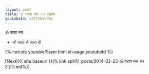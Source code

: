 ```yaml
---
layout: post
title: ॐ परया नमः ११ टाइम्स
youtubeId: sJFY2bVvPSs
---
```

 
 
 ॐ परया नमः  
 
 -  जो जल्द से जल्द हो 
 
  
 
  
 
 
 
 
 
 


{% include youtubePlayer.html id=page.youtubeId %}
 
[Next]({{ site.baseurl }}{% link  split1/_posts/2014-02-23-ॐ वराय नमः ११ टाइम्स.md%})
 
